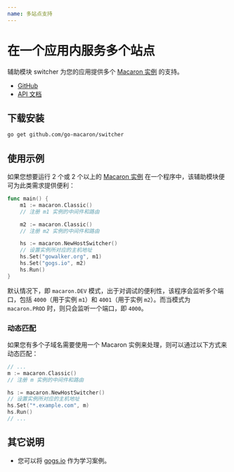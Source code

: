 ```yaml
---
name: 多站点支持
---
```


# 在一个应用内服务多个站点

辅助模块 switcher 为您的应用提供多个 [Macaron 实例](../intro/core_concepts#macaron-%E5%AE%9E%E4%BE%8B) 的支持。

- [GitHub](https://github.com/go-macaron/switcher)
- [API 文档](https://gowalker.org/github.com/go-macaron/switcher)

## 下载安装

```sh
go get github.com/go-macaron/switcher
```
	
## 使用示例

如果您想要运行 2 个或 2 个以上的 [Macaron 实例](../intro/core_concepts#macaron-%E5%AE%9E%E4%BE%8B) 在一个程序中，该辅助模块便可为此类需求提供便利：

```go
func main() {
	m1 := macaron.Classic()
	// 注册 m1 实例的中间件和路由

	m2 := macaron.Classic()
	// 注册 m2 实例的中间件和路由

	hs := macaron.NewHostSwitcher()
	// 设置实例所对应的主机地址
	hs.Set("gowalker.org", m1)
	hs.Set("gogs.io", m2)
	hs.Run()
}
```

默认情况下，即 `macaron.DEV` 模式，出于对调试的便利性，该程序会监听多个端口，包括 `4000`（用于实例 `m1`）和 `4001`（用于实例 `m2`）。而当模式为 `macaron.PROD` 时，则只会监听一个端口，即 `4000`。

### 动态匹配

如果您有多个子域名需要使用一个 Macaron 实例来处理，则可以通过以下方式来动态匹配：

```go
// ...
m := macaron.Classic()
// 注册 m 实例的中间件和路由

hs := macaron.NewHostSwitcher()
// 设置实例所对应的主机地址
hs.Set("*.example.com", m)
hs.Run()
// ...
```

## 其它说明

- 您可以将 [gogs.io](https://github.com/gogits/gogsweb) 作为学习案例。